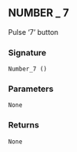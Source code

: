 ## NUMBER \_  7

Pulse ‘7’ button


### Signature

`Number_7 ()`


### Parameters

`None`


### Returns

`None`